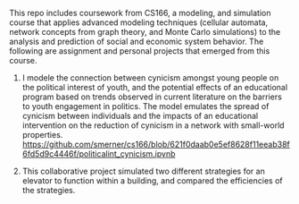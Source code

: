 This repo includes coursework from CS166, a modeling, and simulation course that applies advanced modeling techniques (cellular automata, network concepts from graph theory, and Monte Carlo simulations) to the analysis and prediction of social and economic system behavior. The following are assignment and personal projects that emerged from this course. 

1. I modele the connection between cynicism amongst young people on the political interest of youth, and the potential effects of an educational program based on trends observed in current literature on the barriers to youth engagement in politics. The model emulates the spread of cynicism between individuals and the impacts of an educational intervention on the reduction of cynicism in a network with small-world properties. https://github.com/smerner/cs166/blob/621f0daab0e5ef8628f11eeab38f6fd5d9c4446f/politicalint_cynicism.ipynb 

2. This collaborative project simulated two different strategies for an elevator to function within a building, and compared the efficiencies of the strategies. 

